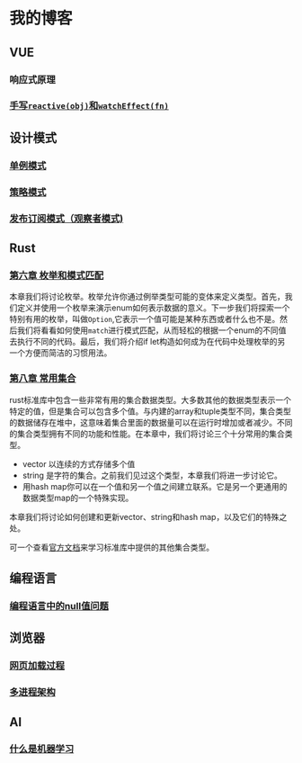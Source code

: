 # 我的博客
## VUE
### 响应式原理
### [手写`reactive(obj)`和`watchEffect(fn)`](vue/reactivity/reactive.md)

## 设计模式
### [单例模式](design_pattern/singleton.md)

### [策略模式](design_pattern/strategy.md)

### [发布订阅模式（观察者模式)](design_pattern/observer.md)

## Rust
### [第六章 枚举和模式匹配](rust/6_enums_and_pattern_matching/6.1_define_an_enum)  
本章我们将讨论枚举。枚举允许你通过例举类型可能的变体来定义类型。首先，我们定义并使用一个枚举来演示enum如何表示数据的意义。下一步我们将探索一个特别有用的枚举，叫做`Option`,它表示一个值可能是某种东西或者什么也不是。然后我们将看看如何使用`match`进行模式匹配，从而轻松的根据一个enum的不同值去执行不同的代码。最后，我们将介绍if let构造如何成为在代码中处理枚举的另一个方便而简洁的习惯用法。


### [第八章 常用集合](rust/8_common_collections/8.1_stores_list_with_vector)  
rust标准库中包含一些非常有用的集合数据类型。大多数其他的数据类型表示一个特定的值，但是集合可以包含多个值。与内建的array和tuple类型不同，集合类型的数据储存在堆中，这意味着集合里面的数据量可以在运行时增加或者减少。不同的集合类型拥有不同的功能和性能。在本章中，我们将讨论三个十分常用的集合类型。
- vector 以连续的方式存储多个值
- string 是字符的集合。之前我们见过这个类型，本章我们将进一步讨论它。
- 用hash map你可以在一个值和另一个值之间建立联系。它是另一个更通用的数据类型map的一个特殊实现。

本章我们将讨论如何创建和更新vector、string和hash map，以及它们的特殊之处。

可一个查看[官方文档](https://doc.rust-lang.org/std/collections/index.html)来学习标准库中提供的其他集合类型。 

## 编程语言
### [编程语言中的null值问题](language/Null_The_Mistak.md)

## 浏览器
### [网页加载过程](browser/page_load.md)
### [多进程架构](browser/multi_process.md)

## AI
### [什么是机器学习](ai/what_is_machine_leaning.md)


